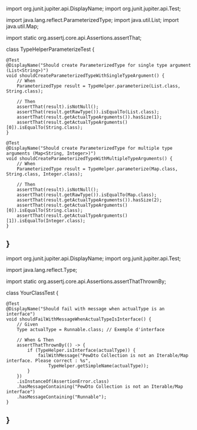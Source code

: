 import org.junit.jupiter.api.DisplayName;
import org.junit.jupiter.api.Test;

import java.lang.reflect.ParameterizedType;
import java.util.List;
import java.util.Map;

import static org.assertj.core.api.Assertions.assertThat;

class TypeHelperParameterizeTest {

    @Test
    @DisplayName("Should create ParameterizedType for single type argument (List<String>)")
    void shouldCreateParameterizedTypeWithSingleTypeArgument() {
        // When
        ParameterizedType result = TypeHelper.parameterize(List.class, String.class);

        // Then
        assertThat(result).isNotNull();
        assertThat(result.getRawType()).isEqualTo(List.class);
        assertThat(result.getActualTypeArguments()).hasSize(1);
        assertThat(result.getActualTypeArguments()[0]).isEqualTo(String.class);
    }

    @Test
    @DisplayName("Should create ParameterizedType for multiple type arguments (Map<String, Integer>)")
    void shouldCreateParameterizedTypeWithMultipleTypeArguments() {
        // When
        ParameterizedType result = TypeHelper.parameterize(Map.class, String.class, Integer.class);

        // Then
        assertThat(result).isNotNull();
        assertThat(result.getRawType()).isEqualTo(Map.class);
        assertThat(result.getActualTypeArguments()).hasSize(2);
        assertThat(result.getActualTypeArguments()[0]).isEqualTo(String.class);
        assertThat(result.getActualTypeArguments()[1]).isEqualTo(Integer.class);
    }
}
-------
import org.junit.jupiter.api.DisplayName;
import org.junit.jupiter.api.Test;

import java.lang.reflect.Type;

import static org.assertj.core.api.Assertions.assertThatThrownBy;

class YourClassTest {

    @Test
    @DisplayName("Should fail with message when actualType is an interface")
    void shouldFailWithMessageWhenActualTypeIsInterface() {
        // Given
        Type actualType = Runnable.class; // Exemple d'interface
        
        // When & Then
        assertThatThrownBy(() -> {
            if (TypeHelper.isInterface(actualType)) {
                failWithMessage("PewDto Collection is not an Iterable/Map interface. Please correct : %s", 
                    TypeHelper.getSimpleName(actualType));
            }
        })
        .isInstanceOf(AssertionError.class)
        .hasMessageContaining("PewDto Collection is not an Iterable/Map interface")
        .hasMessageContaining("Runnable");
    }
}
-------
